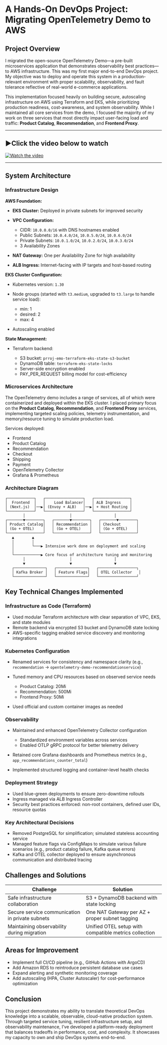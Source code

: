 # A Hands-On DevOps Project: Migrating OpenTelemetry Demo to AWS

## Project Overview

I migrated the open-source OpenTelemetry Demo—a pre-built microservices application that demonstrates observability best practices—to AWS infrastructure. This was my first major end-to-end DevOps project. My objective was to deploy and operate this system in a production-relevant environment with proper scalability, observability, and fault tolerance reflective of real-world e-commerce applications.

This implementation focused heavily on building secure, autoscaling infrastructure on AWS using Terraform and EKS, while prioritizing production readiness, cost-awareness, and system observability. While I maintained all core services from the demo, I focused the majority of my work on three services that most directly impact user-facing load and traffic: **Product Catalog**, **Recommendation**, and **Frontend Proxy**.

---

## ▶Click the video below to watch

[![Watch the video](https://img.youtube.com/vi/_yjDVuh-XzA/maxresdefault.jpg)](https://www.youtube.com/watch?v=_yjDVuh-XzA)


---

## System Architecture

### Infrastructure Design

**AWS Foundation:**

* **EKS Cluster:** Deployed in private subnets for improved security
* **VPC Configuration:**

  * CIDR: `10.0.0.0/16` with DNS hostnames enabled
  * Public Subnets: `10.0.4.0/24`, `10.0.5.0/24`, `10.0.6.0/24`
  * Private Subnets: `10.0.1.0/24`, `10.0.2.0/24`, `10.0.3.0/24`
  * 3 Availability Zones
* **NAT Gateway:** One per Availability Zone for high availability
* **ALB Ingress:** Internet-facing with IP targets and host-based routing

**EKS Cluster Configuration:**

* Kubernetes version: `1.30`
* Node groups (started with `t3.medium`, upgraded to `t3.large` to handle service load):

  * min: 1
  * desired: 2
  * max: 4
* Autoscaling enabled

**State Management:**

* Terraform backend:

  * S3 bucket: `prroj-emo-terraform-eks-state-s3-bucket`
  * DynamoDB table: `terraform-eks-state-locks`
  * Server-side encryption enabled
  * PAY\_PER\_REQUEST billing model for cost-efficiency

### Microservices Architecture

The OpenTelemetry demo includes a range of services, all of which were containerized and deployed within the EKS cluster. I placed primary focus on the **Product Catalog**, **Recommendation**, and **Frontend Proxy** services, implementing targeted scaling policies, telemetry instrumentation, and memory/resource tuning to simulate production load.

Services deployed:

* Frontend
* Product Catalog
* Recommendation
* Checkout
* Shipping
* Payment
* OpenTelemetry Collector
* Grafana & Prometheus

### Architecture Diagram

```
┌────────────┐   ┌─────────────────┐   ┌────────────────┐
│  Frontend  │   │    Load Balancer│   │ ALB Ingress    │
│ (Next.js)  │──▶│ (Envoy + ALB)   │──▶│ + Host Routing │
└────────────┘   └─────────────────┘   └────────────────┘
        │                    │                   │
┌───────▼────────┐   ┌───────▼────────┐   ┌───────▼────────┐
│ Product Catalog│   │ Recommendation │   │ Checkout       │
│ (Go + OTEL)    │   │ (Go + OTEL)    │   │ (Go + OTEL)    │
└────────────────┘   └────────────────┘   └────────────────┘
   ▲        ▲
   │        │
   │        └───▶ Intensive work done on deployment and scaling
   │
   └────────────▶ Core focus of architecture tuning and monitoring
        │                    │                   │
        ▼                    ▼                   ▼
   ┌──────────────┐   ┌──────────────┐   ┌─────────────────┐
   │ Kafka Broker │   │ Feature Flags│   │ OTEL Collector   │
   └──────────────┘   └──────────────┘   └─────────────────┘
```

## Key Technical Changes Implemented

### Infrastructure as Code (Terraform)

* Used modular Terraform architecture with clear separation of VPC, EKS, and state modules
* Remote backend via encrypted S3 bucket and DynamoDB state locking
* AWS-specific tagging enabled service discovery and monitoring integrations

### Kubernetes Configuration

* Renamed services for consistency and namespace clarity (e.g., `recommendation` → `opentelemetry-demo-recommendationservice`)
* Tuned memory and CPU resources based on observed service needs

  * Product Catalog: 20Mi
  * Recommendation: 500Mi
  * Frontend Proxy: 50Mi
* Used official and custom container images as needed

### Observability

* Maintained and enhanced OpenTelemetry Collector configuration

  * Standardized environment variables across services
  * Enabled OTLP gRPC protocol for better telemetry delivery
* Retained core Grafana dashboards and Prometheus metrics (e.g., `app_recommendations_counter_total`)
* Implemented structured logging and container-level health checks

### Deployment Strategy

* Used blue-green deployments to ensure zero-downtime rollouts
* Ingress managed via ALB Ingress Controller
* Security best practices enforced: non-root containers, defined user IDs, resource quotas

### Key Architectural Decisions

* Removed PostgreSQL for simplification; simulated stateless accounting service
* Managed feature flags via ConfigMaps to simulate various failure scenarios (e.g., product catalog failure, Kafka queue errors)
* Kafka and OTEL collector deployed to ensure asynchronous communication and distributed tracing

## Challenges and Solutions

| Challenge                                       | Solution                                              |
| ----------------------------------------------- | ----------------------------------------------------- |
| Safe infrastructure collaboration               | S3 + DynamoDB backend with state locking              |
| Secure service communication in private subnets | One NAT Gateway per AZ + proper subnet tagging        |
| Maintaining observability during migration      | Unified OTEL setup with compatible metrics collection |

## Areas for Improvement

* Implement full CI/CD pipeline (e.g., GitHub Actions with ArgoCD)
* Add Amazon RDS to reintroduce persistent database use cases
* Expand alerting and synthetic monitoring coverage
* Add autoscaling (HPA, Cluster Autoscaler) for cost-performance optimization

## Conclusion

This project demonstrates my ability to translate theoretical DevOps knowledge into a scalable, observable, cloud-native production system. Through targeted service tuning, resilient infrastructure setup, and observability maintenance, I’ve developed a platform-ready deployment that balances tradeoffs in performance, cost, and complexity. It showcases my capacity to own and ship DevOps systems end-to-end.

